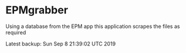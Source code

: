 # EPMgrabber
Using a database from the EPM app this application scrapes the files as required


Latest backup: Sun Sep 8 21:39:02 UTC 2019

